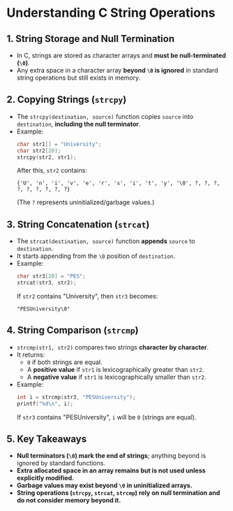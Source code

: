 # Understanding C String Operations

## 1. String Storage and Null Termination
- In C, strings are stored as character arrays and **must be null-terminated (`\0`)**.
- Any extra space in a character array **beyond `\0` is ignored** in standard string operations but still exists in memory.

## 2. Copying Strings (`strcpy`)
- The `strcpy(destination, source)` function copies `source` into `destination`, **including the null terminator**.
- Example:
  ```c
  char str1[] = "University";
  char str2[20];
  strcpy(str2, str1);
  ```
  After this, `str2` contains:
  ```
  {'U', 'n', 'i', 'v', 'e', 'r', 's', 'i', 't', 'y', '\0', ?, ?, ?, ?, ?, ?, ?, ?, ?}
  ```
  (The `?` represents uninitialized/garbage values.)

## 3. String Concatenation (`strcat`)
- The `strcat(destination, source)` function **appends** `source` to `destination`.
- It starts appending from the `\0` position of `destination`.
- Example:
  ```c
  char str3[20] = "PES";
  strcat(str3, str2);
  ```
  If `str2` contains "University", then `str3` becomes:
  ```
  "PESUniversity\0"
  ```

## 4. String Comparison (`strcmp`)
- `strcmp(str1, str2)` compares two strings **character by character**.
- It returns:
  - `0` if both strings are equal.
  - A **positive value** if `str1` is lexicographically greater than `str2`.
  - A **negative value** if `str1` is lexicographically smaller than `str2`.
- Example:
  ```c
  int i = strcmp(str3, "PESUniversity");
  printf("%d\n", i);
  ```
  If `str3` contains "PESUniversity", `i` will be `0` (strings are equal).

## 5. Key Takeaways
- **Null terminators (`\0`) mark the end of strings**; anything beyond is ignored by standard functions.
- **Extra allocated space in an array remains but is not used unless explicitly modified.**
- **Garbage values may exist beyond `\0` in uninitialized arrays.**
- **String operations (`strcpy`, `strcat`, `strcmp`) rely on null termination and do not consider memory beyond it.**